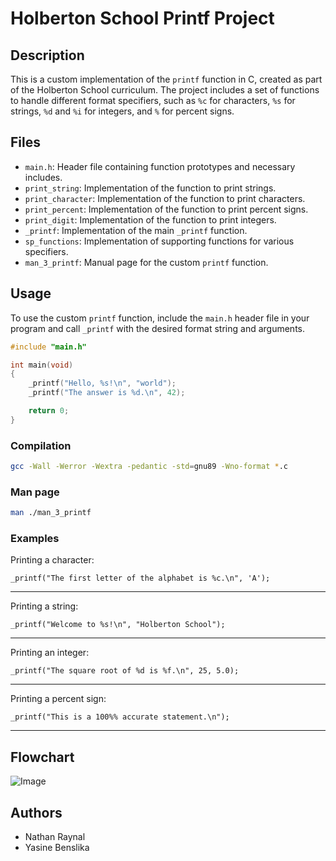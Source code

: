 # Holberton School Printf Project

## Description

This is a custom implementation of the `printf` function in C, created as part of the Holberton School curriculum. 
The project includes a set of functions to handle different format specifiers, such as `%c` for characters, `%s` for strings, `%d` and `%i` for integers, and `%` for percent signs.

## Files

- `main.h`: Header file containing function prototypes and necessary includes.
- `print_string`: Implementation of the function to print strings.
- `print_character`: Implementation of the function to print characters.
- `print_percent`: Implementation of the function to print percent signs.
- `print_digit`: Implementation of the function to print integers.
- `_printf`: Implementation of the main `_printf` function.
- `sp_functions`: Implementation of supporting functions for various specifiers.
- `man_3_printf`: Manual page for the custom `printf` function.

## Usage

To use the custom `printf` function, include the `main.h` header file in your program and call `_printf` with the desired format string and arguments.

```c
#include "main.h"

int main(void)
{
    _printf("Hello, %s!\n", "world");
    _printf("The answer is %d.\n", 42);

    return 0;
}
```
### Compilation
``` bash
gcc -Wall -Werror -Wextra -pedantic -std=gnu89 -Wno-format *.c
```

### Man page
``` bash
man ./man_3_printf
```
### Examples

Printing a character:
```
_printf("The first letter of the alphabet is %c.\n", 'A');
```
----------
Printing a string:
```
_printf("Welcome to %s!\n", "Holberton School");
```
----------
Printing an integer:
```
_printf("The square root of %d is %f.\n", 25, 5.0);
```
----------
Printing a percent sign:
```
_printf("This is a 100%% accurate statement.\n");
```
----------

## Flowchart

![Image]()

## Authors

- Nathan Raynal
- Yasine Benslika
